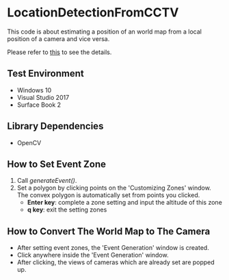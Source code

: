 # LocationDetectionFromCCTV

  This code is about estimating a position of an world map from a local position of a camera and vice versa.
  
  Please refer to [this](emoy.net) to see the details.
  
  
  
## Test Environment
  * Windows 10
  * Visual Studio 2017
  * Surface Book 2
  
## Library Dependencies
  * OpenCV

## How to Set Event Zone
  1. Call *generateEvent()*.
  2. Set a polygon by clicking points on the 'Customizing Zones' window.
     The convex polygon is automatically set from points you clicked.
     * **Enter key**: complete a zone setting and input the altitude of this zone
     * **q key**: exit the setting zones
     
## How to Convert The World Map to The Camera
  * After setting event zones, the 'Event Generation' window is created.
  * Click anywhere inside the 'Event Generation' window.
  * After clicking, the views of cameras which are already set are popped up.  

